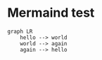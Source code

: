 # Mermaind test
```mermaid
graph LR
    hello --> world
    world --> again
    again --> hello
```
